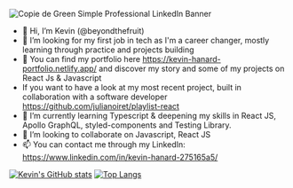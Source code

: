 ![Copie de Green Simple Professional LinkedIn Banner](https://user-images.githubusercontent.com/56717791/203874873-b0d50e07-5711-42c6-ba1a-8df073569fb1.png)


- 👋 Hi, I’m Kevin (@beyondthefruit) 
- 👀 I’m looking for my first job in tech as I'm a career changer, mostly learning through practice and projects building
- 🥇 You can find my portfolio here https://kevin-hanard-portfolio.netlify.app/ and discover my story and some of my projects on React Js & Javascript 
- If you want to have a look at my most recent project, built in collaboration with a software developer https://github.com/julianoiret/playlist-react 
- 🌱 I’m currently learning Typescript & deepening my skills in React JS, Apollo GraphQL, styled-components and Testing Library.
- 💞️ I’m looking to collaborate on Javascript, React JS
- 📫 You can contact me through my LinkedIn: https://www.linkedin.com/in/kevin-hanard-275165a5/

[![Kevin's GitHub stats](https://github-readme-stats-git-masterrstaa-rickstaa.vercel.app/api?username=beyondthefruit&hide=stars,issues,contribs&count_private=true&theme=dracula)]([https://github.com/beyondthefruit](https://github.com/beyondthefruit/)/github-readme-stats) [![Top Langs](https://github-readme-stats-git-masterrstaa-rickstaa.vercel.app/api/top-langs/?username=beyondthefruit&layout=compact&theme=dracula&hide=scss)](https://github.com/beyondthefruit/github-readme-stats)



<!---
beyondthefruit/beyondthefruit is a ✨ special ✨ repository because its `README.md` (this file) appears on your GitHub profile.
You can click the Preview link to take a look at your changes.
--->

